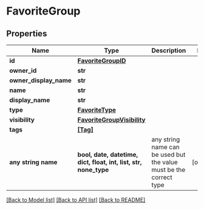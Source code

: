 # FavoriteGroup


## Properties
Name | Type | Description | Notes
------------ | ------------- | ------------- | -------------
**id** | [**FavoriteGroupID**](FavoriteGroupID.md) |  | 
**owner_id** | **str** |  | 
**owner_display_name** | **str** |  | 
**name** | **str** |  | 
**display_name** | **str** |  | 
**type** | [**FavoriteType**](FavoriteType.md) |  | 
**visibility** | [**FavoriteGroupVisibility**](FavoriteGroupVisibility.md) |  | 
**tags** | [**[Tag]**](Tag.md) |  | 
**any string name** | **bool, date, datetime, dict, float, int, list, str, none_type** | any string name can be used but the value must be the correct type | [optional]

[[Back to Model list]](../README.md#documentation-for-models) [[Back to API list]](../README.md#documentation-for-api-endpoints) [[Back to README]](../README.md)


